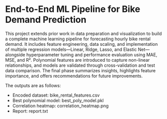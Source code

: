 # End-to-End ML Pipeline for Bike Demand Prediction

This project extends prior work in data preparation and visualization to build a complete machine learning pipeline for forecasting hourly bike rental demand. It includes feature engineering, data scaling, and implementation of multiple regression models—Linear, Ridge, Lasso, and Elastic Net—alongside hyperparameter tuning and performance evaluation using MAE, MSE, and R². Polynomial features are introduced to capture non-linear relationships, and models are validated through cross-validation and test data comparison. The final phase summarizes insights, highlights feature importance, and offers recommendations for future improvements.

The outputs are as follows:
- Encoded dataset: bike_rental_features.csv
- Best polynomial model: best_poly_model.pkl
- Correlation heatmap: correlation_heatmap.png
- Report: report.txt
